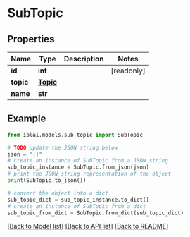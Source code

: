 # SubTopic


## Properties

Name | Type | Description | Notes
------------ | ------------- | ------------- | -------------
**id** | **int** |  | [readonly] 
**topic** | [**Topic**](Topic.md) |  | 
**name** | **str** |  | 

## Example

```python
from iblai.models.sub_topic import SubTopic

# TODO update the JSON string below
json = "{}"
# create an instance of SubTopic from a JSON string
sub_topic_instance = SubTopic.from_json(json)
# print the JSON string representation of the object
print(SubTopic.to_json())

# convert the object into a dict
sub_topic_dict = sub_topic_instance.to_dict()
# create an instance of SubTopic from a dict
sub_topic_from_dict = SubTopic.from_dict(sub_topic_dict)
```
[[Back to Model list]](../README.md#documentation-for-models) [[Back to API list]](../README.md#documentation-for-api-endpoints) [[Back to README]](../README.md)


